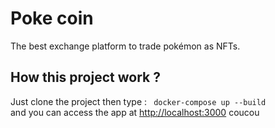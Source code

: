 # Poke coin

The best exchange platform to trade pokémon as NFTs.  
  
## How this project work ?

Just clone the project then type : `` docker-compose up --build``  
and you can access the app at [http://localhost:3000](http://localhost:3000)
coucou
